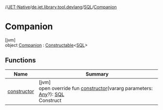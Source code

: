 //[JET-Native](../../../../index.md)/[de.jet.library.tool.devlang](../../index.md)/[SQL](../index.md)/[Companion](index.md)

# Companion

[jvm]\
object [Companion](index.md) : [Constructable](../../../de.jet.library.tool.base/-constructable/index.md)&lt;[SQL](../index.md)&gt;

## Functions

| Name | Summary |
|---|---|
| [constructor](constructor.md) | [jvm]<br>open override fun [constructor](constructor.md)(vararg parameters: [Any](https://kotlinlang.org/api/latest/jvm/stdlib/kotlin/-any/index.html)?): [SQL](../index.md)<br>Construct |
